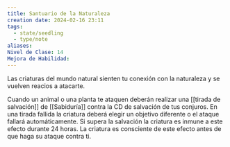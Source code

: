 ```yaml
---
title: Santuario de la Naturaleza
creation date: 2024-02-16 23:11
tags:
  - state/seedling
  - type/note
aliases: 
Nivel de Clase: 14
Mejora de Habilidad:
---
```

Las criaturas del mundo natural sienten tu conexión con la naturaleza y se vuelven reacios a
atacarte.

Cuando un animal o una planta te ataquen deberán realizar una [[tirada de salvación]] de [[Sabiduría]]
contra la CD de salvación de tus conjuros. 
En una tirada fallida la criatura deberá elegir un objetivo diferente o el ataque fallará automáticamente. 
Si supera la salvación la criatura es inmune a este efecto durante 24 horas. La criatura es consciente de este efecto antes de que haga su ataque contra ti.
